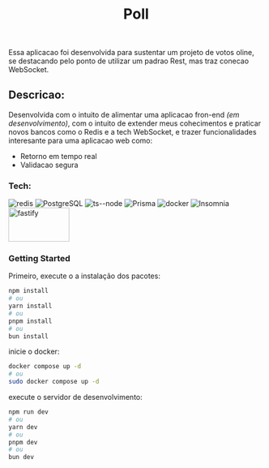 <div align="center">


# Poll
</div>

<br/>


Essa aplicacao foi desenvolvida para sustentar um projeto de votos oline, se destacando pelo ponto de utilizar um padrao Rest, mas traz conecao WebSocket.

## Descricao:
Desenvolvida com o intuito de alimentar uma aplicacao fron-end _(em desenvolvimento)_, com o intuito de extender meus cohecimentos e praticar novos bancos como o Redis e a tech WebSocket, e trazer funcionalidades interesante para uma aplicacao web como:
 - Retorno em tempo real
 - Validacao segura
  
### Tech:
![redis](https://img.shields.io/badge/redis-%23DD0031.svg?&style=for-the-badge&logo=redis&logoColor=white)
![PostgreSQL](https://img.shields.io/badge/PostgreSQL-316192?style=for-the-badge&logo=postgresql&logoColor=white)
![ts--node](https://img.shields.io/badge/ts--node-3178C6?style=for-the-badge&logo=ts-node&logoColor=white)
![Prisma](https://img.shields.io/badge/Prisma-3982CE?style=for-the-badge&logo=Prisma&logoColor=white)
![docker](https://img.shields.io/badge/docker-%230db7ed.svg?style=for-the-badge&logo=docker&logoColor=white)
![Insomnia](https://img.shields.io/badge/Insomnia-4000BF?logo=insomnia&logoColor=white&style=for-the-badge)
<img src="https://fastify.dev/img/logos/fastify-white.svg" alt="fastify" width="120" height="67">


### Getting Started

Primeiro, execute o a instalação dos pacotes:

 ```bash
npm install
# ou
yarn install
# ou
pnpm install
# ou
bun install
```

inicie o docker:
```bash
docker compose up -d
# ou
sudo docker compose up -d
```

execute o servidor de desenvolvimento:

 ```bash
npm run dev
# ou
yarn dev
# ou
pnpm dev
# ou
bun dev
```




